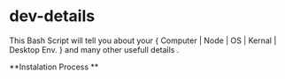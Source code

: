 # dev-details
This Bash Script will tell you about your { Computer | Node | OS | Kernal | Desktop Env. } and many other usefull details .



**Instalation Process **
